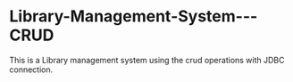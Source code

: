 # Library-Management-System---CRUD
This is a Library management system using the crud operations with JDBC connection.

